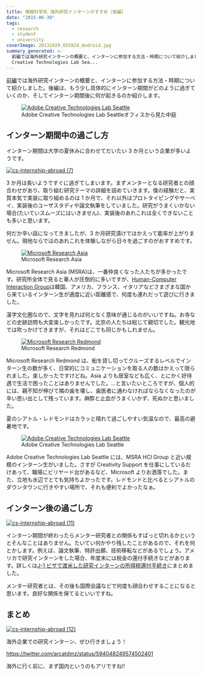 ```yaml
---
title: 情報科学系 海外研究インターンのすすめ〔後編〕
date: "2015-06-30"
tags:
  - research
  - student
  - university
coverImage: 20131029_055924_Android.jpg
summary_generated: >-
  前編では海外研究インターンの概要と、インターンに参加する方法・時期について紹介しました。後編は、もう少し具体的にインターン期間がどのように過ぎていくのか、そしてインターン期間後に何が起きるのか紹介します。Adobe
  Creative Technologies Lab Sea...
---
```


[前編](/ja/posts/2015-06-29-cs-research-internship-abroad/)では海外研究インターンの概要と、インターンに参加する方法・時期について紹介しました。後編は、もう少し具体的にインターン期間がどのように過ぎていくのか、そしてインターン期間後に何が起きるのか紹介します。

<figure>
  <a href="/images/20131029_055924_Android.jpg"><img src="/images/20131029_055924_Android-1024x576.jpg" alt="Adobe Creative Technologies Lab Seattle" /></a>
  <figcaption>Adobe Creative Technologies Lab Seattleオフィスから見た中庭</figcaption>
</figure>

## インターン期間中の過ごし方

インターン期間は大学の夏休みに合わせてだいたい 3 か月という企業が多いようです。

[![cs-internship-abroad (7)](/images/cs-internship-abroad-7-1024x576.jpg)](/images/cs-internship-abroad-7.jpg)

3 か月は長いようですぐに過ぎてしまいます。まずメンターとなる研究者との顔合わせがあり、取り組む研究テーマの詳細を詰めていきます。僕の経験だと、実質本気で実装に取り組めるのは 1 か月で、それ以外はプロトタイピングやサーベイ、実装後のユーザスタディや論文執筆をしていました。研究がうまくいかない場合(たいていスムーズにはいきません)、実装後のあれこれは全くできないことも多いと思います。

何だか辛い話になってきましたが、3 か月研究漬けではかえって能率が上がりません。現地ならではのあれこれを体験しながら日々を過ごすのがおすすめです。

<figure>
  <a href="/images/cs-internship-abroad-8.jpg"><img src="/images/cs-internship-abroad-8-1024x576.jpg" alt="Microsoft Research Asia" /></a>
  <figcaption>Microsoft Research Asia</figcaption>
</figure>

Microsoft Research Asia (MSRA)は、一番仲良くなった人たちが多かったです。研究所全体で見ると華人が圧倒的に多いですが、[Human-Computer Interaction Group](http://research.microsoft.com/en-us/groups/msrahci/)は韓国、アメリカ、フランス、イタリアなどさまざまな国から来ているインターン生が適度に近い距離感で、何度も連れだって遊びに行きました。

漢字文化圏なので、文字を見れば何となく意味が通じるのがいいですね。お寺などの史跡訪問も大変楽しかったです。北京の人たちは総じて親切でした。観光地では吹っかけてきますが、それはどこでも同じかもしれません。

<figure>
  <a href="/images/cs-internship-abroad-9.jpg"><img src="/images/cs-internship-abroad-9-1024x576.jpg" alt="Microsoft Research Redmond" /></a>
  <figcaption>Microsoft Research Redmond</figcaption>
</figure>

Microsoft Research Redmond は、船を貸し切ってクルーズするレベルでインターン生の数が多く、日常的にコミュニケーションを取る人の数はかえって限られました。楽しかったですけどね。Asia よりも居室なども広く、とにかく好待遇で生活で困ったことはありませんでした。…と言いたいところですが、個人的には、親不知が伸びて隣の歯を壊し、歯医者に通わなければならなくなったのが辛い思い出として残っています。麻酔と止血がうまくいかず、死ぬかと思いました。

夏のシアトル・レドモンドはカラッと晴れて過ごしやすい気温なので、最高の避暑地です。

<figure>
  <a href="/images/cs-internship-abroad-10.jpg"><img src="/images/cs-internship-abroad-10-1024x576.jpg" alt="Adobe Creative Technologies Lab Seattle" /></a>
  <figcaption>Adobe Creative Technologies Lab Seattle</figcaption>
</figure>

Adobe Creative Technologies Lab Seattle には、MSRA HCI Group と近い規模のインターン生がいました。さすが Creativity Support を仕事にしているだけあって、職場にビリヤード台があるなど、Microsoft よりお洒落でした。また、立地も水辺でとても気持ちよかったです。レドモンドと比べるとシアトルのダウンタウンに行きやすい場所で、それも便利でよかったなぁ。

## インターン後の過ごし方

[![cs-internship-abroad (11)](/images/cs-internship-abroad-11-1024x576.jpg)](/images/cs-internship-abroad-11.jpg)

インターン期間が終わったらメンター研究者との関係もすぱっと切れるかというとそんなことはありません。たいてい何かやり残したことがあるので、それを何とかします。例えば、論文執筆、特許出願、技術移転などがあるでしょう。アメリカで研究インターンをした場合、年度末には税金の還付手続きなどがあります。詳しくは[J-1 ビザで渡米した研究インターンの所得税還付手続き](/ja/posts/2014-02-27-j1-trainee-tax-refund-docs-for-irs/)にまとめました。

メンター研究者とは、その後も国際会議などで何度も顔合わせすることになると思います。良好な関係を保てるといいですね。

## まとめ

[![cs-internship-abroad (12)](/images/cs-internship-abroad-12-1024x576.jpg)](/images/cs-internship-abroad-12.jpg)

海外企業での研究インターン、ぜひ行きましょう！

https://twitter.com/arcatdmz/status/594048249574502401

海外に行く前に、まず国内というのもアリですね!!
